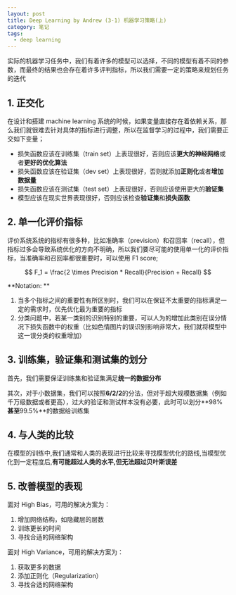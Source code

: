 ```yaml
---
layout: post
title: Deep Learning by Andrew (3-1) 机器学习策略(上)
category: 笔记
tags: 
  - deep learning
---
```



<style>
img{
    width: 60%;
    padding-left: 20%;
}
</style>



实际的机器学习任务中，我们有着许多的模型可以选择，不同的模型有着不同的参数，而最终的结果也会存在着许多评判指标，所以我们需要一定的策略来规划任务的迭代



## 1. 正交化

在设计和搭建 machine learning 系统的时候，如果变量直接存在着依赖关系，那么我们就很难去针对具体的指标进行调整，所以在监督学习的过程中，我们需要正交如下变量；

- 损失函数应该在训练集（train set）上表现很好，否则应该**更大的神经网络**或者**更好的优化算法**
- 损失函数应该在验证集（dev set）上表现很好，否则就添加**正则化**或者**增加数据量**
- 损失函数应该在测试集（test set）上表现很好，否则应该使用更大的**验证集**
- 模型应该在现实世界表现很好，否则应该检查**验证集**和**损失函数**



## 2. 单一化评价指标

评价系统系统的指标有很多种，比如准确率（prevision）和召回率（recall），但指标过多会导致系统优化的方向不明确，所以我们要尽可能的使用单一化的评价指标，当准确率和召回率都很重要时，可以使用 F1 score;


$$
F_1 = \frac{2 \times Precision * Recall}{Precision + Recall}
$$


**Notation: **

1. 当多个指标之间的重要性有所区别时，我们可以在保证不太重要的指标满足一定的需求时，优先优化最为重要的指标
2. 分类问题中，若某一类别的识别特别的重要，可以人为的增加此类别在误分情况下损失函数中的权重（比如色情图片的误识别影响非常大，我们就将模型中这一误分类的权重增加）



## 3. 训练集，验证集和测试集的划分

首先，我们需要保证训练集和验证集满足**统一的数据分布**

其次，对于小数据集，我们可以按照**6/2/2**的分法，但对于超大规模数据集（例如千万级数据或者更高），过大的验证和测试样本没有必要，此时可以划分**98%**甚至**99.5%**的数据给训练集



## 4. 与人类的比较



在模型的训练中,我们通常和人类的表现进行比较来寻找模型优化的路线,当模型优化到一定程度后,**有可能超过人类的水平,但无法超过贝叶斯误差**



## 5. 改善模型的表现

面对 High Bias，可用的解决方案为：

1. 增加网络结构，如隐藏层的层数
2. 训练更长的时间
3. 寻找合适的网络架构



面对 High Variance，可用的解决方案为：

1. 获取更多的数据
2. 添加正则化（Regularization）
3. 寻找合适的网络架构